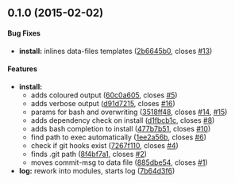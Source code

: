 ## 0.1.0 (2015-02-02)


#### Bug Fixes

* **install:** inlines data-files templates ([2b6645b0](https://github.com/shanewilson/cgtools/commit/2b6645b0d1720f0440b98486b4f9b709fa85b7f4), closes [#13](https://github.com/shanewilson/cgtools/issues/13))


#### Features

* **install:**
  * adds coloured output ([60c0a605](https://github.com/shanewilson/cgtools/commit/60c0a60526967067a161aea820d8fb9119cf4441), closes [#5](https://github.com/shanewilson/cgtools/issues/5))
  * adds verbose output ([d91d7215](https://github.com/shanewilson/cgtools/commit/d91d7215298ed845b734c31acc13b125ba8d8459), closes [#16](https://github.com/shanewilson/cgtools/issues/16))
  * params for bash and overwriting ([3518ff48](https://github.com/shanewilson/cgtools/commit/3518ff4872f3c77d93d4c3ce5c834887ce05e7b8), closes [#14](https://github.com/shanewilson/cgtools/issues/14), [#15](https://github.com/shanewilson/cgtools/issues/15))
  * adds dependency check on install ([d1fbcb1c](https://github.com/shanewilson/cgtools/commit/d1fbcb1ccbca7ad5d26a5aedb399ab6fba74ecff), closes [#8](https://github.com/shanewilson/cgtools/issues/8))
  * adds bash completion to install ([477b7b51](https://github.com/shanewilson/cgtools/commit/477b7b51759ac04c42f8840fbf2437b2733671c1), closes [#10](https://github.com/shanewilson/cgtools/issues/10))
  * find path to exec automatically ([1ee2a56b](https://github.com/shanewilson/cgtools/commit/1ee2a56b6158a2c0982ffc575ce036b90c604ffd), closes [#6](https://github.com/shanewilson/cgtools/issues/6))
  * check if git hooks exist ([7267f110](https://github.com/shanewilson/cgtools/commit/7267f1106b2b97d467d1be6a450f96a617b6daf6), closes [#4](https://github.com/shanewilson/cgtools/issues/4))
  * finds .git path ([8f4bf7a1](https://github.com/shanewilson/cgtools/commit/8f4bf7a1ad8b404dd9b63142137aeffe26320818), closes [#2](https://github.com/shanewilson/cgtools/issues/2))
  * moves commit-msg to data file ([885dbe54](https://github.com/shanewilson/cgtools/commit/885dbe54fad2b5f97bb0b7f9c3f9935e37a409a0), closes [#1](https://github.com/shanewilson/cgtools/issues/1))
* **log:** rework into modules, starts log ([7b64d3f6](https://github.com/shanewilson/cgtools/commit/7b64d3f6d8cf80cfc7250be76471ef00d427fd27))